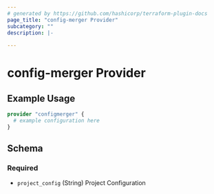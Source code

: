 ```yaml
---
# generated by https://github.com/hashicorp/terraform-plugin-docs
page_title: "config-merger Provider"
subcategory: ""
description: |-
  
---
```


# config-merger Provider



## Example Usage

```terraform
provider "configmerger" {
  # example configuration here
}
```

<!-- schema generated by tfplugindocs -->
## Schema

### Required

- `project_config` (String) Project Configuration
